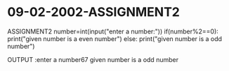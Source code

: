 # 09-02-2002-ASSIGNMENT2
ASSIGNMENT2
number=int(input("enter a number:"))
if(number%2==0):
    print("given number is a even number")
else:
        print("given number is a odd number")

OUTPUT
:enter a number67
given number is a odd number
